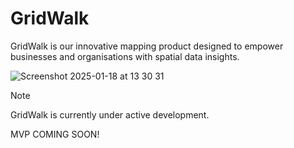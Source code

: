 # GridWalk

GridWalk is our innovative mapping product designed to empower businesses and organisations with spatial data insights.

![Screenshot 2025-01-18 at 13 30 31](https://github.com/user-attachments/assets/c354b837-51ad-4b79-a054-7588828ecba4)

>[!NOTE]
> GridWalk is currently under active development.
>
> MVP COMING SOON!
